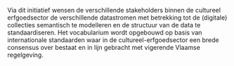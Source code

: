 Via dit initiatief wensen de verschillende stakeholders binnen de cultureel erfgoedsector de 
verschillende datastromen met betrekking tot de (digitale) collecties semantisch te modelleren en de 
structuur van de data te standaardiseren. 
Het vocabularium wordt opgebouwd op basis van internationale standaarden waar in de cultureel-erfgoedsector 
een brede consensus over bestaat en in lijn gebracht met vigerende Vlaamse regelgeving.
